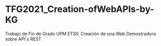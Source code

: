 # TFG2021_Creation-ofWebAPIs-by-KG
Trabajo de Fin de Grado UPM ETSII, Creación de una Web Demostradora sobre API´s REST
